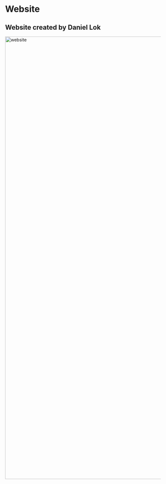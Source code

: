 # Website

Website created by Daniel Lok
---

<img width="1434" alt="website" src="https://user-images.githubusercontent.com/31945972/50536763-d793e480-0b25-11e9-8565-70af8dbd4d64.png">
